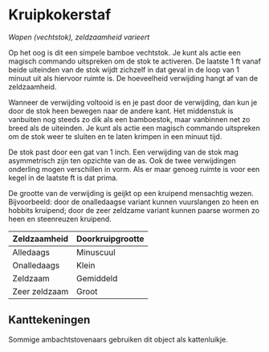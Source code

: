 # Kruipkokerstaf

_Wapen (vechtstok),_
_zeldzaamheid varieert_

Op het oog is dit een simpele bamboe vechtstok.
Je kunt als actie een magisch commando uitspreken om de stok te activeren.
De laatste 1 ft vanaf beide uiteinden van de stok wijdt zichzelf in dat geval in de loop van 1 minuut uit als hiervoor ruimte is.
De hoeveelheid verwijding hangt af van de zeldzaamheid.

Wanneer de verwijding voltooid is en je past door de verwijding, dan kun je door de stok heen bewegen naar de andere kant.
Het middenstuk is vanbuiten nog steeds zo dik als een bamboestok, maar vanbinnen net zo breed als de uiteinden.
Je kunt als actie een magisch commando uitspreken om de stok weer te sluiten en te laten krimpen in een minuut tijd.

De stok past door een gat van 1 inch.
Een verwijding van de stok mag asymmetrisch zijn ten opzichte van de as.
Ook de twee verwijdingen onderling mogen verschillen in vorm.
Als er maar genoeg ruimte is voor een kegel in de laatste ft is dat prima.

De grootte van de verwijding is geijkt op een kruipend mensachtig wezen.
Bijvoorbeeld: door de onalledaagse variant kunnen vuurslangen zo heen en hobbits kruipend; door de zeer zeldzame variant kunnen paarse wormen zo heen en steenreuzen kruipend.

Zeldzaamheid | Doorkruipgrootte
--- | ---
Alledaags | Minuscuul
Onalledaags | Klein
Zeldzaam | Gemiddeld
Zeer zeldzaam | Groot

## Kanttekeningen

Sommige ambachtstovenaars gebruiken dit object als kattenluikje.
